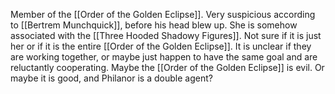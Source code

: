 Member of the [[Order of the Golden Eclipse]]. Very suspicious according to [[Bertrem Munchquick]], before his head blew up. She is somehow associated with the [[Three Hooded Shadowy Figures]]. Not sure if it is just her or if it is the entire [[Order of the Golden Eclipse]]. It is unclear if they are working together, or maybe just happen to have the same goal and are reluctantly cooperating. Maybe the [[Order of the Golden Eclipse]] is evil. Or maybe it is good, and Philanor is a double agent?